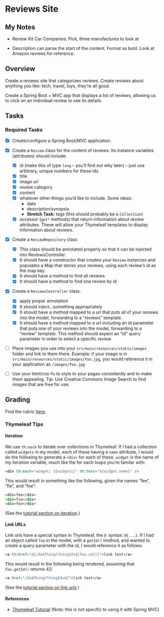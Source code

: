 # Reviews Site
## My Notes

  * Review Kit Car Companies. Pick, three manufactures to look at
   
  * Description can parse the start of the content. Format as bold. Look at Amazon reviews for reference.

## Overview
Create a reviews site that categorizes reviews. Create reviews about anything you like: tech, travel, toys, they’re all good.

Create a Spring Boot + MVC app that displays a list of reviews, allowing us to click on an individual review to see its details.

## Tasks
### Required Tasks
*  [x] Create/configure a Spring Boot/MVC application.
*  [x] Create a `Review` class for the content of reviews. Its instance variables (attributes) should include:
	*  [x] id (make this of type `long` – you’ll find out why later) – just use arbitrary, unique numbers for these ids
	*  [x] title
	*  [x] image url
	*  [x] review category
	*  [x] content
	*  [x] whatever other things you’d like to include. Some ideas:
	  * date
	  * description/synopsis
	  * **Stretch Task:** tags (this should probably be a `Collection`)
	*  [x] accessor (`get*` methods) that return information about review attributes. These will allow your Thymeleaf templates to display information about reviews.
*  [x] Create a `ReviewRepository` class
	*  [x] This class should be annotated properly so that it can be injected into ReviewsController.
	*  [x] It should have a constructor that creates your `Review` instances and populates a Map that stores your reviews, using each review’s id as the map key.
	*  [x] It should have a method to find all reviews
	*  [x] It should have a method to find one review by id
*  [x] Create a `ReviewsController` class.
	*  [x] apply proper annotation
	*  [x] It should inject…something appropriately
	*  [x] It should have a method mapped to a url that puts all of your reviews into the model, forwarding to a “reviews” template.
	*  [x] It should have a method mapped to a url including an id parameter that puts one of your reviews into the model, forwarding to a “review” template. This method should expect an “id” query parameter in order to select a specific review.
*  [ ] Place images you use into your `src/main/resources/static/images` folder and link to them there. Example: if your image is in `src/main/resources/static/images/foo.jpg`, you would reference it in your application as `/images/foo.jpg`.

*  [ ] Use your html/css-fu to style to your pages consistently and to make them appealing.
Tip: Use Creative Commons Image Search to find images that are free for use.

## Grading
Find the rubric [here](https://wecancodeit.github.io/java-exercises/reviews-site/rubric.html).

### Thymeleaf Tips
#### Iteration
We use `th:each` to iterate over collections in Thymeleaf. If I had a collection called `widgets` in my model, each of these having a `name` attribute, I would do the following to generate a `<div>` for each of these. `widget` is the name of my iteration variable, much like the for each loops you’re familar with:

```html
<div th:each="widget: ${widgets}" th:text="${widget.name}" />
```
This would result in something like the following, given the names “fee”, “fie”, and “foe”:
```html
<div>fee</div>
<div>fie</div>
<div>foe</div>
```
(See the [tutorial section on iteration](http://www.thymeleaf.org/doc/tutorials/2.1/usingthymeleaf.html#iteration).)

#### Link URLs
Link urls have a special syntax in Thymeleaf, the `@ `syntax: `@{...}`. If I had an object called `foo` in the model, with a `getId()` method, and wanted to create a query parameter with the id, I would reference it as follows:
```html
<a th:href="@{/doAThing(thingId=${foo.id})}">link text</a>
```
This would result in the following being rendered, assuming that `foo.getId()` returns 42:
```html
<a href="/doAThing?thingId=42">link text</a>
```
(See the [tutorial section on link urls](http://www.thymeleaf.org/doc/tutorials/2.1/usingthymeleaf.html#link-urls).)

#### References
  * [Thymeleaf Tutorial](http://www.thymeleaf.org/doc/tutorials/2.1/usingthymeleaf.html) (Note: this is not specific to using it with Spring MVC)